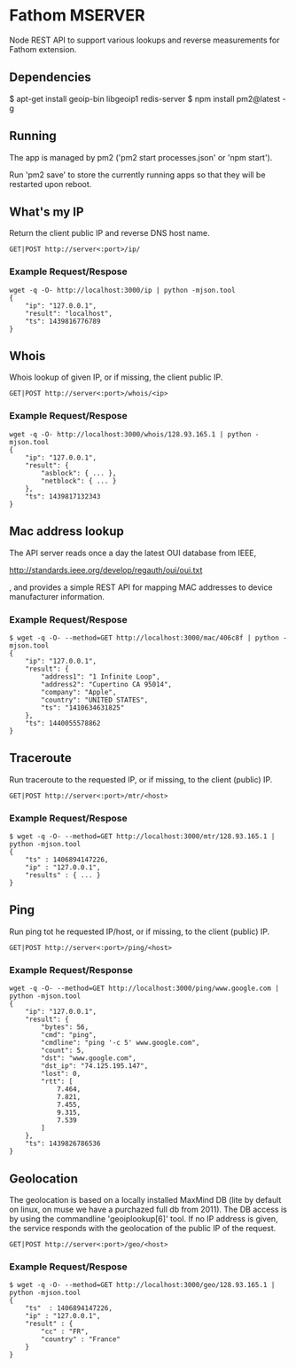 # Fathom MSERVER

Node REST API to support various lookups and reverse measurements
for Fathom extension.

## Dependencies

$ apt-get install geoip-bin libgeoip1 redis-server 
$ npm install pm2@latest -g

## Running

The app is managed by pm2 ('pm2 start processes.json' or 'npm start').

Run 'pm2 save' to store the currently running apps so that they will be 
restarted upon reboot.



## What's my IP

Return the client public IP and reverse DNS host name.

	GET|POST http://server<:port>/ip/	
	
### Example Request/Respose

	wget -q -O- http://localhost:3000/ip | python -mjson.tool
	{
	    "ip": "127.0.0.1",
	    "result": "localhost",
	    "ts": 1439816776789
	}

## Whois

Whois lookup of given IP, or if missing, the client public IP.

	GET|POST http://server<:port>/whois/<ip>	
	
### Example Request/Respose

	wget -q -O- http://localhost:3000/whois/128.93.165.1 | python -mjson.tool
	{
	    "ip": "127.0.0.1",
	    "result": {
	        "asblock": { ... },
	        "netblock": { ... }
	    },
	    "ts": 1439817132343
	}

## Mac address lookup

The API server reads once a day the latest OUI database from IEEE,
 
http://standards.ieee.org/develop/regauth/oui/oui.txt 

, and provides a simple REST API for mapping MAC addresses to device 
manufacturer information.

### Example Request/Respose

	$ wget -q -O- --method=GET http://localhost:3000/mac/406c8f | python -mjson.tool
	{
	    "ip": "127.0.0.1",
	    "result": {
	        "address1": "1 Infinite Loop",
	        "address2": "Cupertino CA 95014",
	        "company": "Apple",
	        "country": "UNITED STATES",
	        "ts": "1410634631825"
	    },
	    "ts": 1440055578862
	}

## Traceroute

Run traceroute to the requested IP, or if missing, to the client (public) IP.

	GET|POST http://server<:port>/mtr/<host>	

### Example Request/Respose

	$ wget -q -O- --method=GET http://localhost:3000/mtr/128.93.165.1 | python -mjson.tool
	{
		"ts" : 1406894147226,
		"ip" : "127.0.0.1",
		"results" : { ... }
	}

## Ping

Run ping tot he requested IP/host, or if missing, to the client (public) IP.

	GET|POST http://server<:port>/ping/<host>

### Example Request/Response

	wget -q -O- --method=GET http://localhost:3000/ping/www.google.com | python -mjson.tool
	{
	    "ip": "127.0.0.1",
	    "result": {
	        "bytes": 56,
	        "cmd": "ping",
	        "cmdline": "ping '-c 5' www.google.com",
	        "count": 5,
	        "dst": "www.google.com",
	        "dst_ip": "74.125.195.147",
	        "lost": 0,
	        "rtt": [
	            7.464,
	            7.821,
	            7.455,
	            9.315,
	            7.539
	        ]
	    },
	    "ts": 1439826786536
	}


## Geolocation

The geolocation is based on a locally installed MaxMind DB (lite by default 
on linux, on muse we have a purchazed full db from 2011). The DB access is 
by using the commandline 'geoiplookup[6]' tool. If no IP address is given,
the service responds with the geolocation of the public IP of the request.

	GET|POST http://server<:port>/geo/<host>

### Example Request/Respose

	$ wget -q -O- --method=GET http://localhost:3000/geo/128.93.165.1 | python -mjson.tool
	{
		"ts"  : 1406894147226,
		"ip" : "127.0.0.1",
		"result" : {
			"cc" : "FR",
			"country" : "France"
		}
	}

